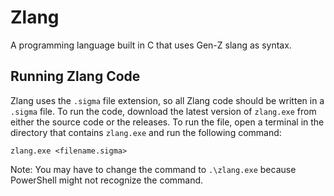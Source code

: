 # Zlang
A programming language built in C that uses Gen-Z slang as syntax.

## Running Zlang Code
Zlang uses the `.sigma` file extension, so all Zlang code should be written in a `.sigma` file. To run the code, download the latest version of `zlang.exe` from either the source code or the releases. To run the file, open a terminal in the directory that contains `zlang.exe` and run the following command:
```
zlang.exe <filename.sigma>
```
Note: You may have to change the command to `.\zlang.exe` because PowerShell might not recognize the command.

